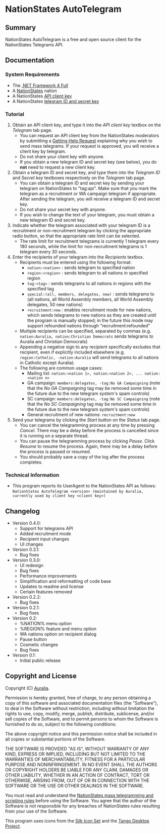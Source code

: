 # NationStates AutoTelegram #

## Summary ##
NationStates AutoTelegram is a free and open source client for the NationStates Telegrams API.

## Documentation ##

### System Requirements ###
* The [.NET Framework 4 Full](http://www.microsoft.com/download/en/details.aspx?id=17851)
* A [NationStates](http://www.nationstates.net) nation
* A NationStates [API client key](http://www.nationstates.net/pages/api.html#telegrams)
* A NationStates [telegram ID and secret key](http://www.nationstates.net/pages/api.html#telegrams)

### Tutorial ###
1. Obtain an API client key, and type it into the *API client key* textbox on the *Telegram* tab page.
	* You can request an API client key from the NationStates moderators by submitting a [Getting Help Request](http://www.nationstates.net/page=help) explaining why you wish to send mass telegrams. If your request is approved, you will receive a client key by telegram. 
	* Do not share your client key with anyone.
	* If you obtain a new telegram ID and secret key (see below), you do **not** need to request a new client key.
2. Obtain a telegram ID and secret key, and type them into the *Telegram ID* and *Secret key* textboxes respectively on the *Telegram* tab page.
    * You can obtain a telegram ID and secret key by sending your telegram on NationStates to "tag:api". Make sure that you mark the telegram as a recruitment or WA campaign telegram if appropriate. After sending the telegram, you will receive a telegram ID and secret key. 
	* Do not share your secret key with anyone.
	* If you wish to change the text of your telegram, you must obtain a new telegram ID and secret key.
3. Indicate whether the telegram associated with your telegram ID is a recruitment or non-recruitment telegram by clicking the appropriate radio button, so that the appropriate rate limit can be selected.
	* The rate limit for recruitment telegrams is currently 1 telegram every 180 seconds, while the limit for non-recruitment telegrams is 1 telegram every 30 seconds.
4. Enter the recipients of your telegram into the *Recipients* textbox.
	* Recipients must be entered using the following format:
		* `nation:<nation>` : sends telegram to specified nation
		* `region:<region>` : sends telegram to all nations in specified region
		* `tag:<tag>` : sends telegrams to all nations in regions with the specified tag
		* `special:(all, members, delegates, new)` : sends telegrams to (all nations, all World Assembly members, all World Assembly delegates, 50 new nations)
		* `recruitment:new` : enables recruitment mode for new nations, which sends telegrams to new nations as they are created until the program is manually stopped; in the future this mode may support refounded nations through "recruitment:refounded"
	* Multiple recipients can be specified, separated by commas (e.g. `nation:Auralia, nation:Christian Democrats` sends telegrams to Auralia and Christian Democrats) 
	* Appending a negative sign to any recipient specifically excludes that recipient, even if explicitly included elsewhere (e.g. `region:Catholic, -nation:Auralia` will send telegrams to all nations in Catholic except Auralia).
	* The following are common usage cases:
		* Mailing list: `nation:<nation 1>, nation:<nation 2>, ... nation:<nation n>`
		* GA campaign: `members:delegates, -tag:No GA Campaigning` (note that the *No GA Campaigning* tag may be removed some time in the future due to the new telegram system's spam controls)
		* SC campaign: `members:delegates, -tag:No SC Campaigning` (note that the *No SC Campaigning* tag may be removed some time in the future due to the new telegram system's spam controls)
		* General recruitment of new nations: `recruitment:new`
4. Send your telegrams by clicking the *Start* button on the *Status* tab page.
	* You can cancel the telegramming process at any time by pressing *Cancel*. There may be a delay before the process is cancelled since it is running on a separate thread.
	* You can pause the telegramming process by clicking *Pause*. Click *Resume* to resume the process. Again, there may be a delay before the process is paused or resumed.
	* You should probably save a copy of the log after the process completes.

### Technical Information ####
* This program reports its UserAgent to the NationStates API as follows:
	`NationStates AutoTelegram <version> (maintained by Auralia, currently used by client key <client key>)`

## Changelog ##
* Version 0.4.0:
	* Support for telegrams API
	* Added recruitment mode
	* Recipient input changes
	* UI changes
* Version 0.3.1:
	* Bug fixes
* Version 0.3.0:
	* UI redesign
	* Bug fixes
	* Performance improvements
	* Simplification and reformatting of code base
    * Updates to readme and license
	* Certain features removed
* Version 0.2.2:
	* Bug fixes
* Version 0.2.1:
	* Bug fixes
* Version 0.2:
	* %NATION% menu option
	* %REGION% feature and menu option
	* WA nations option on recipient dialog
	* Pause button
	* Cosmetic changes
	* Bug fixes
* Version 0.1:
	* Initial public release

## Copyright and License ##
Copyright (C) [Auralia](http://www.nationstates.net/nation=auralia).

Permission is hereby granted, free of charge, to any person obtaining a copy of this software and associated documentation files (the "Software"), to deal in the Software without restriction, including without limitation the rights to use, copy, modify, merge, publish, distribute, sublicense, and/or sell copies of the Software, and to permit persons to whom the Software is furnished to do so, subject to the following conditions:

The above copyright notice and this permission notice shall be included in all copies or substantial portions of the Software.

THE SOFTWARE IS PROVIDED "AS IS", WITHOUT WARRANTY OF ANY KIND, EXPRESS OR IMPLIED, INCLUDING BUT NOT LIMITED TO THE WARRANTIES OF MERCHANTABILITY, FITNESS FOR A PARTICULAR PURPOSE AND NONINFRINGEMENT. IN NO EVENT SHALL THE AUTHORS OR COPYRIGHT HOLDERS BE LIABLE FOR ANY CLAIM, DAMAGES OR OTHER LIABILITY, WHETHER IN AN ACTION OF CONTRACT, TORT OR OTHERWISE, ARISING FROM, OUT OF OR IN CONNECTION WITH THE SOFTWARE OR THE USE OR OTHER DEALINGS IN THE SOFTWARE.

You must read and understand the [NationStates mass telegramming and scripting rules](http://forum.nationstates.net/viewtopic.php?f=16&t=74486) before using the Software. You agree that the author of the Software is not responsible for any breaches of NationStates rules resulting from your use of the Software.

This program uses icons from the [Silk Icon Set](http://www.famfamfam.com/lab/icons/silk/) and the [Tango Desktop Project](http://tango.freedesktop.org/).